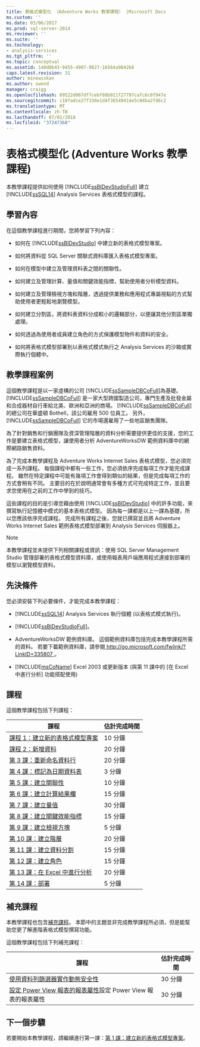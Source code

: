 ```yaml
---
title: 表格式模型化 （Adventure Works 教學課程） |Microsoft Docs
ms.custom: ''
ms.date: 03/06/2017
ms.prod: sql-server-2014
ms.reviewer: ''
ms.suite: ''
ms.technology:
- analysis-services
ms.tgt_pltfrm: ''
ms.topic: conceptual
ms.assetid: 140d0b43-9455-4907-9827-16564a904268
caps.latest.revision: 31
author: minewiskan
ms.author: owend
manager: craigg
ms.openlocfilehash: 69522d087dffcebf88b011f27797cafc6c0f947e
ms.sourcegitcommit: c18fadce27f330e1d4f36549414e5c84ba2f46c2
ms.translationtype: MT
ms.contentlocale: zh-TW
ms.lasthandoff: 07/02/2018
ms.locfileid: "37247368"
---
```

# <a name="tabular-modeling-adventure-works-tutorial"></a>表格式模型化 (Adventure Works 教學課程)
  本教學課程提供如何使用 [!INCLUDE[ssBIDevStudioFull](../includes/ssbidevstudiofull-md.md)] 建立 [!INCLUDE[ssSQL14](../includes/sssql14-md.md)] Analysis Services 表格式模型的課程。  
  
## <a name="what-you-will-learn"></a>學習內容  
 在這個教學課程進行期間，您將學習下列內容：  
  
-   如何在 [!INCLUDE[ssBIDevStudio](../includes/ssbidevstudio-md.md)] 中建立新的表格式模型專案。  
  
-   如何將資料從 SQL Server 關聯式資料庫匯入表格式模型專案。  
  
-   如何在模型中建立及管理資料表之間的關聯性。  
  
-   如何建立及管理計算、量值和關鍵效能指標，幫助使用者分析模型資料。  
  
-   如何建立及管理檢視方塊和階層，透過提供業務和應用程式專屬視點的方式幫助使用者更輕鬆地瀏覽模型。  
  
-   如何建立分割區，將資料表資料分成較小的邏輯部分，以便讓其他分割區單獨處理。  
  
-   如何透過為使用者成員建立角色的方式保護模型物件和資料的安全。  
  
-   如何將表格式模型部署到以表格式模式執行之 Analysis Services 的沙箱或實際執行個體中。  
  
## <a name="tutorial-scenario"></a>教學課程案例  
 這個教學課程是以一家虛構的公司 [!INCLUDE[ssSampleDBCoFull](../includes/sssampledbcofull-md.md)]為基礎。 [!INCLUDE[ssSampleDBCoFull](../includes/sssampledbcofull-md.md)] 是一家大型跨國製造公司，專門生產及批發金屬和合成器材自行車給北美、歐洲和亞洲的商場。 [!INCLUDE[ssSampleDBCoFull](../includes/sssampledbcofull-md.md)] 的總公司在華盛頓 Bothell，該公司雇用 500 位員工。 另外，[!INCLUDE[ssSampleDBCoFull](../includes/sssampledbcofull-md.md)] 它的市場還雇用了一些地區銷售團隊。  
  
 為了針對銷售和行銷團隊及資深管理階層的資料分析需要提供更佳的支援，您的工作是要建立表格式模型，讓使用者分析 AdventureWorksDW 範例資料庫中的網際網路銷售資料。  
  
 為了完成本教學課程及 Adventure Works Internet Sales 表格式模型，您必須完成一系列課程。 每個課程中都有一些工作，您必須依序完成每項工作才能完成課程。 雖然在特定課程中可能有幾項工作會得到類似的結果，但是完成每項工作的方式會稍有不同。 主要目的在於說明通常會有多種方式可完成特定工作，並且要求您使用在之前的工作中學到的技巧。  
  
 這些課程的目的是引導您藉由使用 [!INCLUDE[ssBIDevStudio](../includes/ssbidevstudio-md.md)] 中的許多功能，來撰寫執行記憶體中模式的基本表格式模型。 因為每一課都是以上一課為基礎，所以您應該依序完成課程。 完成所有課程之後，您就已撰寫並且將 Adventure Works Internet Sales 範例表格式模型部署到 Analysis Services 伺服器上。  
  
> [!NOTE]  
>  本教學課程並未提供下列相關課程或資訊：使用 SQL Server Management Studio 管理部署的表格式模型資料庫，或使用報表用戶端應用程式連接到部署的模型以瀏覽模型資料。  
  
## <a name="prerequisites"></a>先決條件  
 您必須安裝下列必要條件，才能完成本教學課程：  
  
-   [!INCLUDE[ssSQL14](../includes/sssql14-md.md)] Analysis Services 執行個體 (以表格式模式執行)。  
  
-   [!INCLUDE[ssBIDevStudioFull](../includes/ssbidevstudiofull-md.md)]。  
  
-   AdventureWorksDW 範例資料庫。 這個範例資料庫包括完成本教學課程所需的資料。 若要下載範例資料庫，請參閱[ http://go.microsoft.com/fwlink/?LinkID=335807 ](http://go.microsoft.com/fwlink/?LinkID=335807)。  
  
-   [!INCLUDE[msCoName](../includes/msconame-md.md)] Excel 2003 或更新版本 (與第 11 課中的 [在 Excel 中進行分析] 功能搭配使用)  
  
## <a name="lessons"></a>課程  
 這個教學課程包括下列課程：  
  
|課程|估計完成時間|  
|------------|--------------------------------|  
|[課程 1：建立新的表格式模型專案](lesson-1-create-a-new-tabular-model-project.md)|10 分鐘|  
|[課程 2：新增資料](lesson-2-add-data.md)|20 分鐘|  
|[第 3 課：重新命名資料行](rename-columns.md)|20 分鐘|  
|[第 4 課：標記為日期資料表](lesson-3-mark-as-date-table.md)|3 分鐘|  
|[第 5 課：建立關聯性](lesson-4-create-relationships.md)|10 分鐘|  
|[第 6 課：建立計算結果欄](lesson-5-create-calculated-columns.md)|15 分鐘|  
|[第 7 課：建立量值](lesson-6-create-measures.md)|30 分鐘|  
|[第 8 課：建立關鍵效能指標](lesson-7-create-key-performance-indicators.md)|15 分鐘|  
|[第 9 課：建立檢視方塊](lesson-8-create-perspectives.md)|5 分鐘|  
|[第 10 課：建立階層](lesson-9-create-hierarchies.md)|20 分鐘|  
|[第 11 課：建立資料分割](lesson-10-create-partitions.md)|15 分鐘|  
|[第 12 課：建立角色](lesson-11-create-roles.md)|15 分鐘|  
|[第 13 課：在 Excel 中進行分析](lesson-12-analyze-in-excel.md)|20 分鐘|  
|[第 14 課：部署](lesson-13-deploy.md)|5 分鐘|  
  
## <a name="supplemental-lessons"></a>補充課程  
 本教學課程也包含[補充課程](../tutorials/supplemental-lessons.md)。 本節中的主題並非完成教學課程所必須，但是能幫助您更了解進階表格式模型撰寫功能。  
  
 這個教學課程包括下列補充課程：  
  
|課程|估計完成時間|  
|------------|--------------------------------|  
|[使用資料列篩選器實作動態安全性](../tutorials/implement-dynamic-security-by-using-row-filters.md)|30 分鐘|  
|[設定 Power View 報表的報表屬性](supplemental-lesson-configure-reporting-properties-for-power-view-reports.md)設定 Power View 報表的報表屬性|30 分鐘|  
  
## <a name="next-step"></a>下一個步驟  
 若要開始本教學課程，請繼續進行第一課：[第 1 課：建立新的表格式模型專案](lesson-1-create-a-new-tabular-model-project.md)。  
  
  

